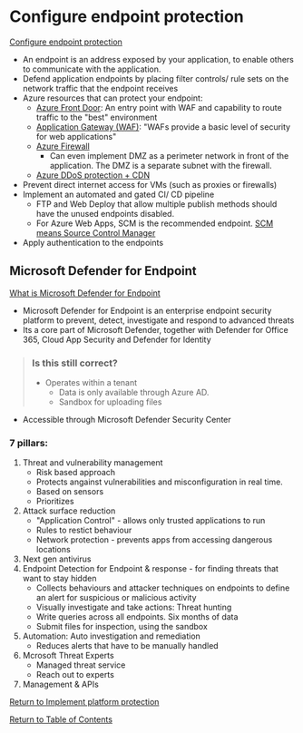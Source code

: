 # Configure endpoint protection

[Configure endpoint protection](https://docs.microsoft.com/en-us/azure/architecture/framework/security/design-network-endpoints)

* An endpoint is an address exposed by your application, to enable others to communicate with the application.
* Defend application endpoints by placing filter controls/ rule sets on the network traffic that the endpoint receives
* Azure resources that can protect your endpoint:
   * [Azure Front Door](14-Configure%20Azure%20Front%20Door%20service%20as%20an%20Application%20Gateway.md): An entry point with WAF and capability to route traffic to the "best" environment
   * [Application Gateway (WAF)](15-Configure%20a%20Web%20Application%20Firewall%20(WAF)%20on%20Azure%20Application%20Gateway.md): "WAFs provide a basic level of security for web applications"
   * [Azure Firewall](12-Create%20and%20configure%20Azure%20Firewall.md)
        * Can even implement DMZ as a perimeter network in front of the application. The DMZ is a separate subnet with the firewall.
   * [Azure DDoS protection + CDN](19-Implement%20DDoS%20protection.md)
* Prevent direct internet access for VMs (such as proxies or firewalls)
* Implement an automated and gated CI/ CD pipeline
   * FTP and Web Deploy that allow multiple publish methods should have the unused endpoints disabled. 
   * For Azure Web Apps, SCM is the recommended endpoint. [SCM means Source Control Manager](https://azure.github.io/AppService/2021/03/03/Custom-domain-for-scm-site.html)
* Apply authentication to the endpoints

## Microsoft Defender for Endpoint

[What is Microsoft Defender for Endpoint](https://docs.microsoft.com/en-us/microsoft-365/security/defender-endpoint/microsoft-defender-endpoint)

* Microsoft Defender for Endpoint is an enterprise endpoint security platform to prevent, detect, investigate and respond to advanced threats
* Its a core part of Microsoft Defender, together with Defender for Office 365, Cloud App Security and Defender for Identity
> ### Is this still correct?
> * Operates within a tenant
>    * Data is only available through Azure AD.
>    * Sandbox for uploading files
* Accessible through Microsoft Defender Security Center

### 7 pillars:

1. Threat and vulnerability management
   * Risk based approach
   * Protects angainst vulnerabilities and misconfiguration in real time. 
   * Based on sensors
   * Prioritizes
1. Attack surface reduction
   * "Application Control" - allows only trusted applications to run
   * Rules to restict behaviour
   * Network protection - prevents apps from accessing dangerous locations
1. Next gen antivirus
1. Endpoint Detection for Endpoint & response - for finding threats that want to stay hidden
   * Collects behaviours and attacker techniques on endpoints to define an alert for suspicious or malicious activity
   * Visually investigate and take actions: Threat hunting
   * Write queries across all endpoints. Six months of data
   * Submit files for inspection, using the sandbox
1. Automation: Auto investigation and remediation
   * Reduces alerts that have to be manually handled
1. Mcrosoft Threat Experts
   * Managed threat service
   * Reach out to experts
1. Management & APIs


[Return to Implement platform protection](README.md)

[Return to Table of Contents](../README.md)